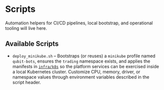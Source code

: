 # Scripts

Automation helpers for CI/CD pipelines, local bootstrap, and operational tooling will live here.

## Available Scripts

- `deploy_minikube.sh` – Bootstraps (or reuses) a `minikube` profile named
  `qubit-bots`, ensures the `trading` namespace exists, and applies the manifests
  in [`infra/k8s`](../infra/k8s) so the platform services can be exercised
  inside a local Kubernetes cluster. Customize CPU, memory, driver, or namespace
  values through environment variables described in the script header.
